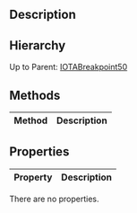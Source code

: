 ## Description

## Hierarchy
Up to Parent: [IOTABreakpoint50](IOTABreakpoint50)

## Methods
| Method | Description |
| ------------- | ------------- |

## Properties
| Property | Description |
| ------------- | ------------- |
There are no properties.
